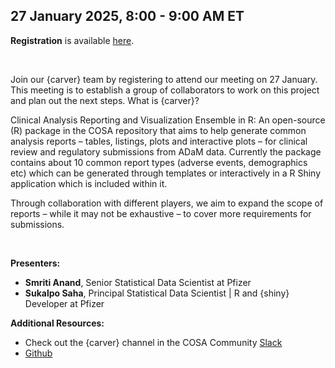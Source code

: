 27 January 2025, 8:00 - 9:00 AM ET
---

**Registration** is available [here](https://events.teams.microsoft.com/event/7636640a-dc35-4c41-96e2-0db62389bb03@078244a1-de67-4c9e-9088-986d7f110a37).

<br/>

Join our {carver} team by registering to attend our meeting on 27 January. This meeting is to establish a group of collaborators to work on this project and plan out the next steps. What is {carver}? 

Clinical Analysis Reporting and Visualization Ensemble in R: An open-source (R) package in the COSA repository that aims to help generate common analysis reports – tables, listings, plots and interactive plots – for clinical review and regulatory submissions from ADaM data.
Currently the package contains about 10 common report types (adverse events, demographics etc) which can be generated through templates or interactively in a R Shiny application which is included within it.

Through collaboration with different players, we aim to expand the scope of reports – while it may not be exhaustive – to cover more requirements for submissions.

<br/>

**Presenters:**  
* **Smriti Anand**, Senior Statistical Data Scientist at Pfizer
* **Sukalpo Saha**, Principal Statistical Data Scientist | R and {shiny} Developer at Pfizer

**Additional Resources:**
* Check out the {carver} channel in the COSA Community [Slack](https://nam12.safelinks.protection.outlook.com/?url=https%3A%2F%2Fjoin.slack.com%2Ft%2Fcosacommunity%2Fshared_invite%2Fzt-2wdyp3jvn-deyvlxF8HbX5NOdGuf~F9A&data=05%7C02%7Cmkirwin%40cdisc.org%7C74cdd19f9c83480c628f08dd1f718e16%7C078244a1de674c9e9088986d7f110a37%7C0%7C0%7C638701294770237825%7CUnknown%7CTWFpbGZsb3d8eyJFbXB0eU1hcGkiOnRydWUsIlYiOiIwLjAuMDAwMCIsIlAiOiJXaW4zMiIsIkFOIjoiTWFpbCIsIldUIjoyfQ%3D%3D%7C0%7C%7C%7C&sdata=HwpZh9yD1X%2FoiiYGaF6Ay%2BxB2hc1nMoX2jSs7byHCVc%3D&reserved=0)
* [Github](https://github.com/pfizer-opensource/carver.git)